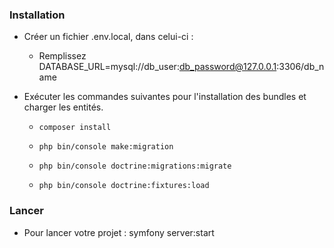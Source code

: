 ### Installation

- Créer un fichier .env.local, dans celui-ci :

    - Remplissez DATABASE_URL=mysql://db_user:db_password@127.0.0.1:3306/db_name

- Exécuter les commandes suivantes pour l'installation des bundles et charger les entités.

    - ```composer install```

    - ```php bin/console make:migration```

    - ```php bin/console doctrine:migrations:migrate```

    - ```php bin/console doctrine:fixtures:load```


### Lancer 

- Pour lancer votre projet : symfony server:start